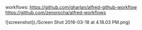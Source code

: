 workflows:
https://github.com/gharlan/alfred-github-workflow
https://github.com/zenorocha/alfred-workflows

![screenshot](./Screen Shot 2016-03-18 at 4.18.03 PM.png)
